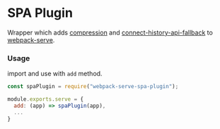 # SPA Plugin

Wrapper which adds [compression](https://npmjs.com/package/compression) and [connect-history-api-fallback](https://npmjs.com/package/connect-history-api-fallback) to [webpack-serve](https://npmjs.com/package/webpack-serve).

### Usage

import and use with `add` method.

```js
const spaPlugin = require("webpack-serve-spa-plugin");

module.exports.serve = {
  add: (app) => spaPlugin(app),
  ...
}

```